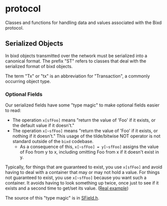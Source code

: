 # protocol

Classes and functions for handling data and
values associated with the Bixd protocol.

## Serialized Objects

In bixd objects transmitted over the network must be
serialized into a canonical format. The prefix "ST" refers
to classes that deal with the serialized format of bixd
objects.

The term "Tx" or "tx" is an abbreviation for "Transaction",
a commonly occurring object type.

### Optional Fields

Our serialized fields have some "type magic" to make
optional fields easier to read:

- The operation `x[sfFoo]` means "return the value of 'Foo'
  if it exists, or the default value if it doesn't."
- The operation `x[~sfFoo]` means "return the value of 'Foo'
  if it exists, or nothing if it doesn't." This usage of the
  tilde/bitwise NOT operator is not standard outside of the
  `bixd` codebase.
    - As a consequence of this, `x[~sfFoo] = y[~sfFoo]`
      assigns the value of Foo from y to x, including omitting
      Foo from x if it doesn't exist in y.

Typically, for things that are guaranteed to exist, you use
`x[sfFoo]` and avoid having to deal with a container that may
or may not hold a value. For things not guaranteed to exist,
you use `x[~sfFoo]` because you want such a container. It
avoids having to look something up twice, once just to see if
it exists and a second time to get/set its value.
([Real example](https://github.com/bixd/bixd/blob/35f4698aed5dce02f771b34cfbb690495cb5efcc/src/bixd/app/tx/impl/PayChan.cpp#L229-L236))

The source of this "type magic" is in
[SField.h](./SField.h#L296-L302).
